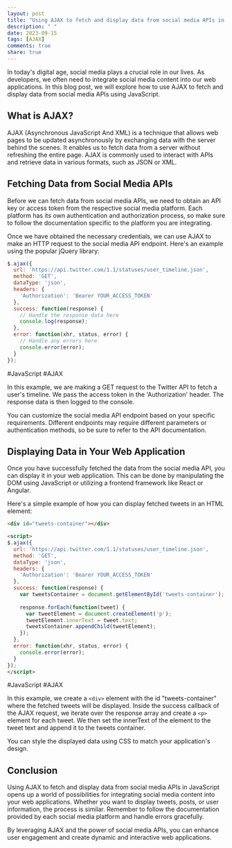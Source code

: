 ```yaml
---
layout: post
title: "Using AJAX to fetch and display data from social media APIs in JavaScript"
description: " "
date: 2023-09-15
tags: [AJAX]
comments: true
share: true
---
```


In today's digital age, social media plays a crucial role in our lives. As developers, we often need to integrate social media content into our web applications. In this blog post, we will explore how to use AJAX to fetch and display data from social media APIs using JavaScript.

## What is AJAX?

AJAX (Asynchronous JavaScript And XML) is a technique that allows web pages to be updated asynchronously by exchanging data with the server behind the scenes. It enables us to fetch data from a server without refreshing the entire page. AJAX is commonly used to interact with APIs and retrieve data in various formats, such as JSON or XML.

## Fetching Data from Social Media APIs

Before we can fetch data from social media APIs, we need to obtain an API key or access token from the respective social media platform. Each platform has its own authentication and authorization process, so make sure to follow the documentation specific to the platform you are integrating.

Once we have obtained the necessary credentials, we can use AJAX to make an HTTP request to the social media API endpoint. Here's an example using the popular jQuery library:

```javascript
$.ajax({
  url: 'https://api.twitter.com/1.1/statuses/user_timeline.json',
  method: 'GET',
  dataType: 'json',
  headers: {
    'Authorization': 'Bearer YOUR_ACCESS_TOKEN'
  },
  success: function(response) {
    // Handle the response data here
    console.log(response);
  },
  error: function(xhr, status, error) {
    // Handle any errors here
    console.error(error);
  }
});
```
#JavaScript #AJAX

In this example, we are making a GET request to the Twitter API to fetch a user's timeline. We pass the access token in the 'Authorization' header. The response data is then logged to the console.

You can customize the social media API endpoint based on your specific requirements. Different endpoints may require different parameters or authentication methods, so be sure to refer to the API documentation.

## Displaying Data in Your Web Application

Once you have successfully fetched the data from the social media API, you can display it in your web application. This can be done by manipulating the DOM using JavaScript or utilizing a frontend framework like React or Angular.

Here's a simple example of how you can display fetched tweets in an HTML element:

```html
<div id="tweets-container"></div>

<script>
$.ajax({
  url: 'https://api.twitter.com/1.1/statuses/user_timeline.json',
  method: 'GET',
  dataType: 'json',
  headers: {
    'Authorization': 'Bearer YOUR_ACCESS_TOKEN'
  },
  success: function(response) {
    var tweetsContainer = document.getElementById('tweets-container');
    
    response.forEach(function(tweet) {
      var tweetElement = document.createElement('p');
      tweetElement.innerText = tweet.text;
      tweetsContainer.appendChild(tweetElement);
    });
  },
  error: function(xhr, status, error) {
    console.error(error);
  }
});
</script>
```
#JavaScript #AJAX

In this example, we create a `<div>` element with the id "tweets-container" where the fetched tweets will be displayed. Inside the success callback of the AJAX request, we iterate over the response array and create a `<p>` element for each tweet. We then set the innerText of the element to the tweet text and append it to the tweets container.

You can style the displayed data using CSS to match your application's design.

## Conclusion

Using AJAX to fetch and display data from social media APIs in JavaScript opens up a world of possibilities for integrating social media content into your web applications. Whether you want to display tweets, posts, or user information, the process is similar. Remember to follow the documentation provided by each social media platform and handle errors gracefully.

By leveraging AJAX and the power of social media APIs, you can enhance user engagement and create dynamic and interactive web applications.